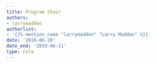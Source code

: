 ```yaml
---
title: Program Chair
authors:
- larrymadden
authorlist:
- '{{% mention_name "larrymadden" "Larry Madden" %}}'
date: '2019-06-20'
date_end: '2019-06-21'
type: role
---
```

